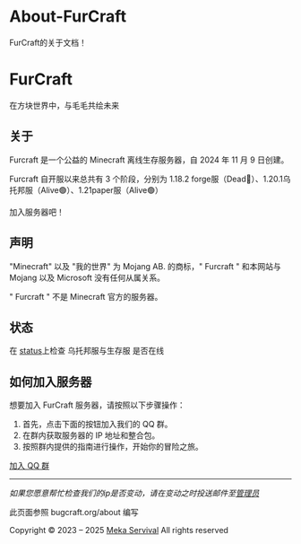 # About-FurCraft
FurCraft的关于文档！
# FurCraft

在方块世界中，与毛毛共绘未来

## 关于

Furcraft 是一个公益的 Minecraft 离线生存服务器，自 2024 年 11 月 9 日创建。

Furcraft 自开服以来总共有 3 个阶段，分别为 1.18.2 forge服（Dead🔴）、1.20.1乌托邦服（Alive🟢）、1.21paper服（Alive🟢）

加入服务器吧！

## 声明

"Minecraft" 以及 "我的世界" 为 Mojang AB. 的商标，" Furcraft " 和本网站与 Mojang 以及 Microsoft 没有任何从属关系。

" Furcraft " 不是 Minecraft 官方的服务器。

## 状态

在 [status](https://status.furcraft.top)上检查 乌托邦服与生存服 是否在线

## 如何加入服务器

想要加入 FurCraft 服务器，请按照以下步骤操作：

1. 首先，点击下面的按钮加入我们的 QQ 群。
2. 在群内获取服务器的 IP 地址和整合包。
3. 按照群内提供的指南进行操作，开始你的冒险之旅。

[加入 QQ 群](https://qm.qq.com/q/6Y3ABVnJ5e)

---

*如果您愿意帮忙检查我们的ip是否变动，请在变动之时投送邮件至[管理员](mailto:admin@beichen.icu)*

此页面参照 bugcraft.org/about 编写

Copyright © 2023 – 2025 [Meka Servival](meka-servival.xej.news) All rights reserved
